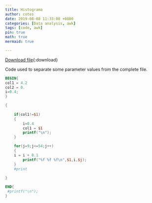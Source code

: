 ```yaml
---
title: Histograma
author: cotes
date: 2019-08-08 11:33:00 +0800
categories: [Data analysis, awk]
tags: [code, awk]
pin: true
math: true
mermaid: true

---
```


[Download file](/codes/scripts/histograma.awk){:download}


Code used to separate some parameter values from the complete file.






```awk
BEGIN{
col1 = 4.2
col2 = 0.
i=0.4;
}

{
	
	if(col1!=$1)
	{
		i=0.4
		col1 = $1
		printf("\n");	
	}

 	for(j=9;j<=54;j++)
	{
	i = i + 0.1
		printf("%f %f %f\n",$1,i,$j);
	} 
	#print
	
}

END{
 #printf("\n");
}
```
